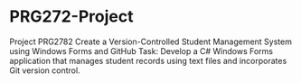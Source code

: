 # PRG272-Project
 Project PRG2782 Create a Version-Controlled Student Management System using Windows Forms and GitHub Task: Develop a C# Windows Forms application that manages student records using text files and incorporates Git version control.
